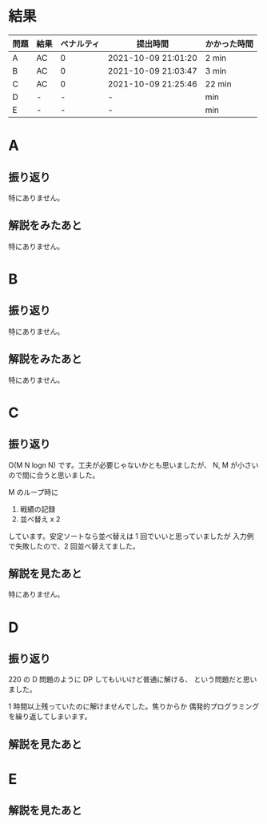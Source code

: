 # 結果

| 問題 | 結果 | ペナルティ | 提出時間            | かかった時間 |
|------|------|------------|---------------------|--------------|
| A    | AC   |          0 | 2021-10-09 21:01:20 | 2 min        |
| B    | AC   |          0 | 2021-10-09 21:03:47 | 3 min        |
| C    | AC   |          0 | 2021-10-09 21:25:46 | 22 min       |
| D    | -    |          - | -                   |     min      |
| E    | -    |          - | -                   |     min      |

# A

## 振り返り

特にありません。

## 解説をみたあと

特にありません。

# B

## 振り返り

特にありません。

## 解説をみたあと

特にありません。

# C

## 振り返り

O(M N logn N) です。工夫が必要じゃないかとも思いましたが、
N, M が小さいので間に合うと思いました。

M のループ時に

1. 戦績の記録
2. 並べ替え x 2

しています。安定ソートなら並べ替えは 1 回でいいと思っていましたが
入力例で失敗したので、2 回並べ替えてました。

## 解説を見たあと

特にありません。

# D

## 振り返り

220 の D 問題のように DP してもいいけど普通に解ける、
という問題だと思いました。

1 時間以上残っていたのに解けませんでした。焦りからか
偶発的プログラミングを繰り返してしまいます。

## 解説を見たあと

# E

## 解説を見たあと
